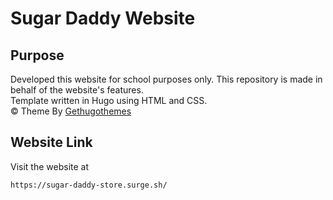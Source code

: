 # Sugar Daddy Website

## Purpose
Developed this website for school purposes only. This repository is made in behalf of the website's features. <br>
Template written in Hugo using HTML and CSS. <br>
© Theme By [Gethugothemes](https://github.com/gethugothemes/)

## Website Link
Visit the website at

    https://sugar-daddy-store.surge.sh/
